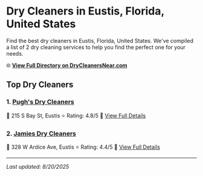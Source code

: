 # Dry Cleaners in Eustis, Florida, United States

Find the best dry cleaners in Eustis, Florida, United States. We've compiled a list of 2 dry cleaning services to help you find the perfect one for your needs.

🌐 **[View Full Directory on DryCleanersNear.com](https://drycleanersnear.com/city/US/Florida/Eustis)**

## Top Dry Cleaners

### 1. [Pugh's Dry Cleaners](https://drycleanersnear.com/dryCleaner/68858830aef64230e206ad6a/pugh-s-dry-cleaners)
📍 215 S Bay St, Eustis
⭐ Rating: 4.8/5
🔗 [View Full Details](https://drycleanersnear.com/dryCleaner/68858830aef64230e206ad6a/pugh-s-dry-cleaners)

### 2. [Jamies Dry Cleaners](https://drycleanersnear.com/dryCleaner/68858838aef64230e206ae77/jamies-dry-cleaners)
📍 328 W Ardice Ave, Eustis
⭐ Rating: 4.4/5
🔗 [View Full Details](https://drycleanersnear.com/dryCleaner/68858838aef64230e206ae77/jamies-dry-cleaners)


---

*Last updated: 8/20/2025*
